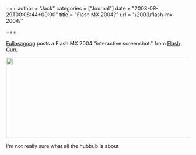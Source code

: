 +++
author = "Jack"
categories = ["Journal"]
date = "2003-08-29T00:08:44+00:00"
title = "Flash MX 2004?"
url = "/2003/flash-mx-2004/"

+++

[Fullasagoog][1] posts a Flash MX 2004 "interactive screenshot." from [Flash Guru][2]
  

  
<img src="https://jackbaty.com/images/blog/mx2004jpg.jpg" width="524" height="220" alt="" />
  

  
I'm not really sure what all the hubbub is about

 [1]: http://fullasagoog.com/
 [2]: http://www.flashguru.co.uk/000620.php